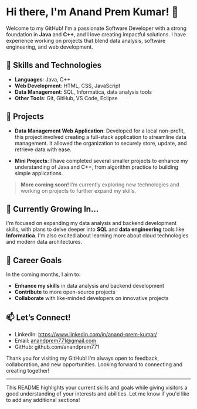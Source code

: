 # Hi there, I'm Anand Prem Kumar! 👋

Welcome to my GitHub! I'm a passionate Software Developer with a strong foundation in **Java** and **C++**, and I love creating impactful solutions. I have experience working on projects that blend data analysis, software engineering, and web development. 

## 🚀 Skills and Technologies

- **Languages**: Java, C++
- **Web Development**: HTML, CSS, JavaScript
- **Data Management**: SQL, Informatica, data analysis tools
- **Other Tools**: Git, GitHub, VS Code, Eclipse

## 📂 Projects

- **Data Management Web Application**: Developed for a local non-profit, this project involved creating a full-stack application to streamline data management. It allowed the organization to securely store, update, and retrieve data with ease.
  
- **Mini Projects**: I have completed several smaller projects to enhance my understanding of Java and C++, from algorithm practice to building simple applications.

> **More coming soon!** I’m currently exploring new technologies and working on projects to further expand my skills.

## 🌱 Currently Growing In...

I'm focused on expanding my data analysis and backend development skills, with plans to delve deeper into **SQL** and **data engineering** tools like **Informatica**. I'm also excited about learning more about cloud technologies and modern data architectures.

## 💼 Career Goals

In the coming months, I aim to:

- **Enhance my skills** in data analysis and backend development
- **Contribute** to more open-source projects
- **Collaborate** with like-minded developers on innovative projects

## 📫 Let’s Connect!

- LinkedIn: https://www.linkedin.com/in/anand-prem-kumar/
- Email:    anandprem771@gmail.com
- GitHub:   github.com/anandprem771

Thank you for visiting my GitHub! I’m always open to feedback, collaboration, and new opportunities. Looking forward to connecting and creating together!

---

This README highlights your current skills and goals while giving visitors a good understanding of your interests and abilities. Let me know if you'd like to add any additional sections!
